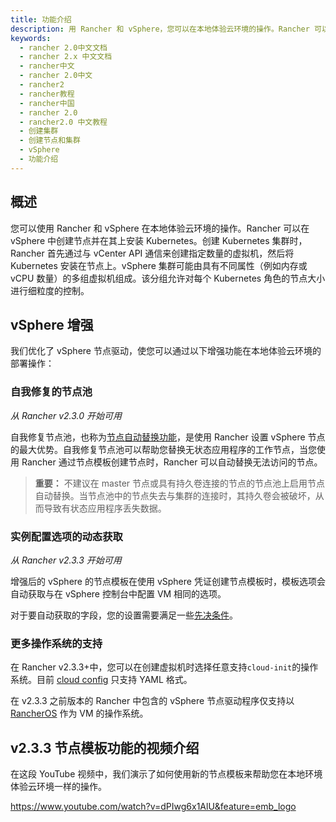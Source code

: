 ```yaml
---
title: 功能介绍
description: 用 Rancher 和 vSphere，您可以在本地体验云环境的操作。Rancher 可以在 vSphere 中创建节点并在其上安装 Kubernetes。在 vSphere 中创建 Kubernetes 集群时，Rancher 首先通过与 vCenter API 通信来创建指定数量的虚拟机。然后将 Kubernetes 安装在节点上。vSphere 集群可能由具有不同属性（例如内存或 vCPU 数量）的多组虚拟机组成。该分组允许对每个 Kubernetes 角色的节点大小进行细粒度的控制。
keywords:
  - rancher 2.0中文文档
  - rancher 2.x 中文文档
  - rancher中文
  - rancher 2.0中文
  - rancher2
  - rancher教程
  - rancher中国
  - rancher 2.0
  - rancher2.0 中文教程
  - 创建集群
  - 创建节点和集群
  - vSphere
  - 功能介绍
---
```


## 概述

您可以使用 Rancher 和 vSphere 在本地体验云环境的操作。Rancher 可以在 vSphere 中创建节点并在其上安装 Kubernetes。创建 Kubernetes 集群时，Rancher 首先通过与 vCenter API 通信来创建指定数量的虚拟机，然后将 Kubernetes 安装在节点上。vSphere 集群可能由具有不同属性（例如内存或 vCPU 数量）的多组虚拟机组成。该分组允许对每个 Kubernetes 角色的节点大小进行细粒度的控制。

## vSphere 增强

我们优化了 vSphere 节点驱动，使您可以通过以下增强功能在本地体验云环境的部署操作：

### 自我修复的节点池

_从 Rancher v2.3.0 开始可用_

自我修复节点池，也称为[节点自动替换功能](/docs/cluster-provisioning/rke-clusters/node-pools/_index)，是使用 Rancher 设置 vSphere 节点的最大优势。自我修复节点池可以帮助您替换无状态应用程序的工作节点，当您使用 Rancher 通过节点模板创建节点时，Rancher 可以自动替换无法访问的节点。

> **重要：** 不建议在 master 节点或具有持久卷连接的节点的节点池上启用节点自动替换。当节点池中的节点失去与集群的连接时，其持久卷会被破坏，从而导致有状态应用程序丢失数据。

### 实例配置选项的动态获取

_从 Rancher v2.3.3 开始可用_

增强后的 vSphere 的节点模板在使用 vSphere 凭证创建节点模板时，模板选项会自动获取与在 vSphere 控制台中配置 VM 相同的选项。

对于要自动获取的字段，您的设置需要满足一些[先决条件](/docs/cluster-provisioning/rke-clusters/node-pools/vsphere/provisioning-vsphere-clusters/_index)。

### 更多操作系统的支持

在 Rancher v2.3.3+中，您可以在创建虚拟机时选择任意支持`cloud-init`的操作系统。目前 [cloud config](https://cloudinit.readthedocs.io/en/latest/topics/examples.html) 只支持 YAML 格式。

在 v2.3.3 之前版本的 Rancher 中包含的 vSphere 节点驱动程序仅支持以 [RancherOS](https://rancher.com/docs/os/v1.x/en/) 作为 VM 的操作系统。

## v2.3.3 节点模板功能的视频介绍

在这段 YouTube 视频中，我们演示了如何使用新的节点模板来帮助您在本地环境体验云环境一样的操作。

https://www.youtube.com/watch?v=dPIwg6x1AlU&feature=emb_logo
